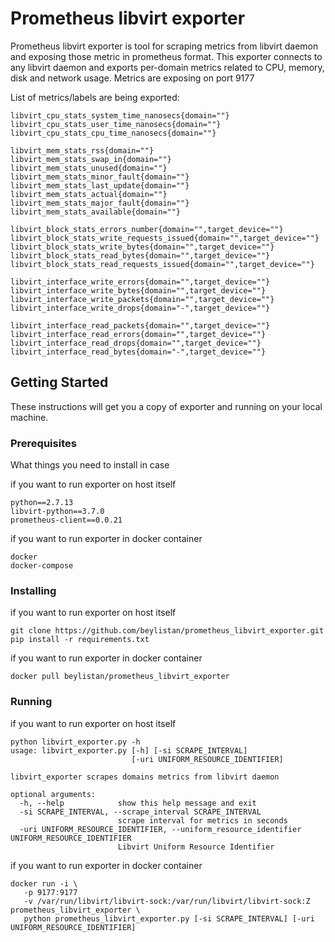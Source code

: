 # Prometheus libvirt exporter

Prometheus libvirt exporter is tool for scraping metrics from libvirt daemon and exposing those metric in prometheus format.
This exporter connects to any libvirt daemon and exports per-domain metrics related to CPU, memory, disk and network usage.
Metrics are exposing on port 9177

List of metrics/labels are being exported:
```
libvirt_cpu_stats_system_time_nanosecs{domain=""}
libvirt_cpu_stats_user_time_nanosecs{domain=""}
libvirt_cpu_stats_cpu_time_nanosecs{domain=""}

libvirt_mem_stats_rss{domain=""}
libvirt_mem_stats_swap_in{domain=""}
libvirt_mem_stats_unused{domain=""}
libvirt_mem_stats_minor_fault{domain=""}
libvirt_mem_stats_last_update{domain=""}
libvirt_mem_stats_actual{domain=""}
libvirt_mem_stats_major_fault{domain=""}
libvirt_mem_stats_available{domain=""}

libvirt_block_stats_errors_number{domain="",target_device=""}
libvirt_block_stats_write_requests_issued{domain="",target_device=""}
libvirt_block_stats_write_bytes{domain="",target_device=""}
libvirt_block_stats_read_bytes{domain="",target_device=""}
libvirt_block_stats_read_requests_issued{domain="",target_device=""}

libvirt_interface_write_errors{domain="",target_device=""}
libvirt_interface_write_bytes{domain="",target_device=""}
libvirt_interface_write_packets{domain="",target_device=""}
libvirt_interface_write_drops{domain="-",target_device=""}

libvirt_interface_read_packets{domain="",target_device=""}
libvirt_interface_read_errors{domain="",target_device=""}
libvirt_interface_read_drops{domain="",target_device=""}
libvirt_interface_read_bytes{domain="-",target_device=""}

```

## Getting Started

These instructions will get you a copy of exporter and running on your local machine.

### Prerequisites

What things you need to install in case  

if you want to run exporter on host itself
```
python==2.7.13
libvirt-python==3.7.0
prometheus-client==0.0.21
```
if you want to run exporter in docker container
```
docker
docker-compose
```
### Installing

if you want to run exporter on host itself
```
git clone https://github.com/beylistan/prometheus_libvirt_exporter.git
pip install -r requirements.txt
```
if you want to run exporter in docker container
```
docker pull beylistan/prometheus_libvirt_exporter
```
### Running
if you want to run exporter on host itself
```
python libvirt_exporter.py -h
usage: libvirt_exporter.py [-h] [-si SCRAPE_INTERVAL]
                           [-uri UNIFORM_RESOURCE_IDENTIFIER]

libvirt_exporter scrapes domains metrics from libvirt daemon

optional arguments:
  -h, --help            show this help message and exit
  -si SCRAPE_INTERVAL, --scrape_interval SCRAPE_INTERVAL
                        scrape interval for metrics in seconds
  -uri UNIFORM_RESOURCE_IDENTIFIER, --uniform_resource_identifier UNIFORM_RESOURCE_IDENTIFIER
                        Libvirt Uniform Resource Identifier

```
if you want to run exporter in docker container
```
docker run -i \
   -p 9177:9177
   -v /var/run/libvirt/libvirt-sock:/var/run/libvirt/libvirt-sock:Z prometheus_libvirt_exporter \
   python prometheus_libvirt_exporter.py [-si SCRAPE_INTERVAL] [-uri UNIFORM_RESOURCE_IDENTIFIER]
```


